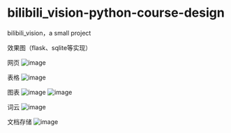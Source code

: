 # bilibili_vision-python-course-design
bilibili_vision，a small project
 

效果图（flask、sqlite等实现）

网页
![image](https://github.com/daweiTech/bilibili_vision-python-course-design/assets/72190717/0f2b28fc-62ee-409a-81d7-de92f7081a9d)

表格
![image](https://github.com/daweiTech/bilibili_vision-python-course-design/assets/72190717/807325c6-05ab-45c2-a6d1-04541293f598)


图表
![image](https://github.com/daweiTech/bilibili_vision-python-course-design/assets/72190717/5529032a-14e9-40db-bfd2-eabdcb4946ea)
![image](https://github.com/daweiTech/bilibili_vision-python-course-design/assets/72190717/7ce5d98e-30bc-4db8-8191-fb0bf3522540)


词云
![image](https://github.com/daweiTech/bilibili_vision-python-course-design/assets/72190717/0f69358e-3811-4cff-bc16-40cdc18fa167)


文档存储
![image](https://github.com/daweiTech/bilibili_vision-python-course-design/assets/72190717/95049beb-3b6f-4bc7-b5a2-903e2a2c1fb2)




